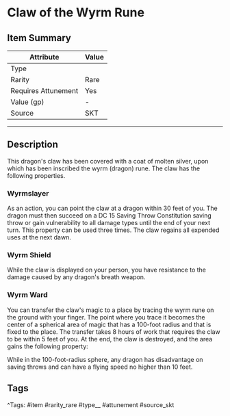 # Claw of the Wyrm Rune

## Item Summary

| Attribute            | Value                        |
|----------------------|------------------------------|
| Type                 |   |
| Rarity               | Rare             |
| Requires Attunement  | Yes                |
| Value (gp)           | -    |
| Source               | SKT |

---

## Description

This dragon's claw has been covered with a coat of molten silver, upon which has been inscribed the wyrm (dragon) rune. The claw has the following properties.

### Wyrmslayer

As an action, you can point the claw at a dragon within 30 feet of you. The dragon must then succeed on a DC 15 Saving Throw Constitution saving throw or gain vulnerability to all damage types until the end of your next turn. This property can be used three times. The claw regains all expended uses at the next dawn.

### Wyrm Shield

While the claw is displayed on your person, you have resistance to the damage caused by any dragon's breath weapon.

### Wyrm Ward

You can transfer the claw's magic to a place by tracing the wyrm rune on the ground with your finger. The point where you trace it becomes the center of a spherical area of magic that has a 100-foot radius and that is fixed to the place. The transfer takes 8 hours of work that requires the claw to be within 5 feet of you. At the end, the claw is destroyed, and the area gains the following property:

While in the 100-foot-radius sphere, any dragon has disadvantage on saving throws and can have a flying speed no higher than 10 feet.

## Tags

^Tags: #item #rarity_rare #type__ #attunement #source_skt